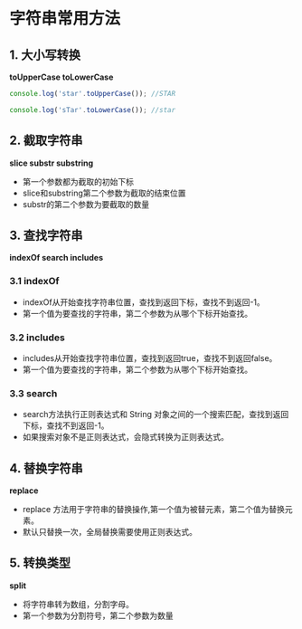 # 字符串常用方法
## 1. 大小写转换
**toUpperCase toLowerCase**
```javascript
console.log('star'.toUpperCase()); //STAR
```
```javascript
console.log('sTar'.toLowerCase()); //star
```
## 2. 截取字符串
**slice substr substring**
- 第一个参数都为截取的初始下标
- slice和substring第二个参数为截取的结束位置
- substr的第二个参数为要截取的数量
## 3. 查找字符串
**indexOf search includes**
### 3.1 indexOf 
- indexOf从开始查找字符串位置，查找到返回下标，查找不到返回-1。
- 第一个值为要查找的字符串，第二个参数为从哪个下标开始查找。
### 3.2 includes
- includes从开始查找字符串位置，查找到返回true，查找不到返回false。
- 第一个值为要查找的字符串，第二个参数为从哪个下标开始查找。
### 3.3 search
- search方法执行正则表达式和 String 对象之间的一个搜索匹配，查找到返回下标，查找不到返回-1。
- 如果搜索对象不是正则表达式，会隐式转换为正则表达式。
## 4. 替换字符串
**replace**
- replace 方法用于字符串的替换操作,第一个值为被替元素，第二个值为替换元素。
- 默认只替换一次，全局替换需要使用正则表达式。
## 5. 转换类型
**split**
- 将字符串转为数组，分割字母。
- 第一个参数为分割符号，第二个参数为数量
